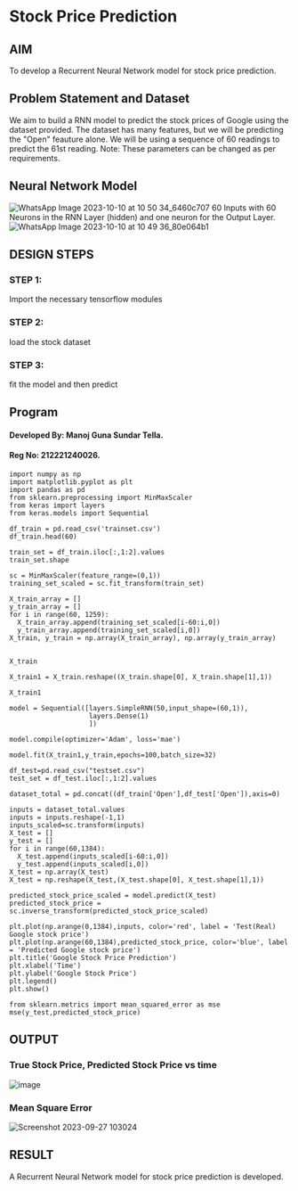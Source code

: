 # Stock Price Prediction

## AIM

To develop a Recurrent Neural Network model for stock price prediction.

## Problem Statement and Dataset
We aim to build a RNN model to predict the stock prices of Google using the dataset provided. The dataset has many features, but we will be predicting the "Open" feauture alone. We will be using a sequence of 60 readings to predict the 61st reading. Note: These parameters can be changed as per requirements.
## Neural Network Model
![WhatsApp Image 2023-10-10 at 10 50 34_6460c707](https://github.com/ManojTella/rnn-stock-price-prediction/assets/94883876/51474af0-a4d2-4174-b447-d26c129fc8ac)
60 Inputs with 60 Neurons in the RNN Layer (hidden) and one neuron for the Output Layer.
![WhatsApp Image 2023-10-10 at 10 49 36_80e064b1](https://github.com/ManojTella/rnn-stock-price-prediction/assets/94883876/375737d7-1623-4534-8c36-4e2ca7ac387e)

## DESIGN STEPS

### STEP 1:
Import the necessary tensorflow modules

### STEP 2:
load the stock dataset

### STEP 3:
fit the model and then predict

## Program
#### Developed By: Manoj Guna Sundar Tella.
#### Reg No: 212221240026.
```
import numpy as np
import matplotlib.pyplot as plt
import pandas as pd
from sklearn.preprocessing import MinMaxScaler
from keras import layers
from keras.models import Sequential

df_train = pd.read_csv('trainset.csv')
df_train.head(60)

train_set = df_train.iloc[:,1:2].values
train_set.shape

sc = MinMaxScaler(feature_range=(0,1))
training_set_scaled = sc.fit_transform(train_set)

X_train_array = []
y_train_array = []
for i in range(60, 1259):
  X_train_array.append(training_set_scaled[i-60:i,0])
  y_train_array.append(training_set_scaled[i,0])
X_train, y_train = np.array(X_train_array), np.array(y_train_array)


X_train

X_train1 = X_train.reshape((X_train.shape[0], X_train.shape[1],1))

X_train1

model = Sequential([layers.SimpleRNN(50,input_shape=(60,1)),
                    layers.Dense(1)
                    ])

model.compile(optimizer='Adam', loss='mae')

model.fit(X_train1,y_train,epochs=100,batch_size=32)

df_test=pd.read_csv("testset.csv")
test_set = df_test.iloc[:,1:2].values

dataset_total = pd.concat((df_train['Open'],df_test['Open']),axis=0)

inputs = dataset_total.values
inputs = inputs.reshape(-1,1)
inputs_scaled=sc.transform(inputs)
X_test = []
y_test = []
for i in range(60,1384):
  X_test.append(inputs_scaled[i-60:i,0])
  y_test.append(inputs_scaled[i,0])
X_test = np.array(X_test)
X_test = np.reshape(X_test,(X_test.shape[0], X_test.shape[1],1))

predicted_stock_price_scaled = model.predict(X_test)
predicted_stock_price = sc.inverse_transform(predicted_stock_price_scaled)

plt.plot(np.arange(0,1384),inputs, color='red', label = 'Test(Real) Google stock price')
plt.plot(np.arange(60,1384),predicted_stock_price, color='blue', label = 'Predicted Google stock price')
plt.title('Google Stock Price Prediction')
plt.xlabel('Time')
plt.ylabel('Google Stock Price')
plt.legend()
plt.show()

from sklearn.metrics import mean_squared_error as mse
mse(y_test,predicted_stock_price)
```

## OUTPUT

### True Stock Price, Predicted Stock Price vs time
![image](https://github.com/ManojTella/rnn-stock-price-prediction/assets/94883876/2f718370-14f4-4339-8f0a-fdc0e304572b)


### Mean Square Error
![Screenshot 2023-09-27 103024](https://github.com/ManojTella/rnn-stock-price-prediction/assets/94883876/5d7a4d12-686c-4807-9694-0dfea93ee269)


## RESULT
A Recurrent Neural Network model for stock price prediction is developed.
